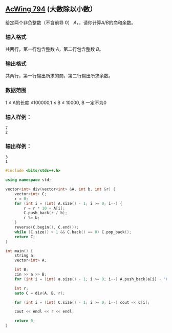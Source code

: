 ## [AcWing 794](https://www.acwing.com/problem/content/description/796/) (大数除以小数）

给定两个非负整数（不含前导 0） $A$，，请你计算$A/B$的商和余数。

### **输入格式**

共两行，第一行包含整数 $A$，第二行包含整数 $B$。

### **输出格式**

共两行，第一行输出所求的商，第二行输出所求余数。

### **数据范围**

1 ≤ A的长度 ≤100000,1 ≤ B ≤ 10000, B 一定不为0

### **输入样例：**

```
7
2
```

### **输出样例：**

```
3
1
```

```cpp
#include <bits/stdc++.h>

using namespace std;

vector<int> div(vector<int> &A, int b, int &r) {
    vector<int> C;
    r = 0;
    for (int i = (int) A.size() - 1; i >= 0; i--) {
        r = r * 10 + A[i];
        C.push_back(r / b);
        r %= b;
    }
    reverse(C.begin(), C.end());
    while (C.size() > 1 && C.back() == 0) C.pop_back();
    return C;
}

int main() {
    string a;
    vector<int> A;

    int B;
    cin >> a >> B;
    for (int i = (int) a.size() - 1; i >= 0; i--) A.push_back(a[i] - '0');

    int r;
    auto C = div(A, B, r);

    for (int i = (int) C.size() - 1; i >= 0; i--) cout << C[i];

    cout << endl << r << endl;

    return 0;
}
```